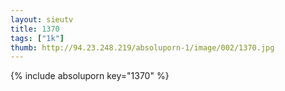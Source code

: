 ```yaml
--- 
layout: sieutv
title: 1370
tags: ["1k"]
thumb: http://94.23.248.219/absoluporn-1/image/002/1370.jpg
---
```

{% include absoluporn key="1370" %} 
